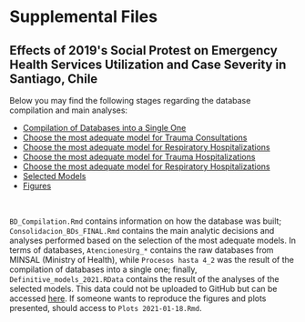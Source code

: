 # Supplemental Files

## Effects of 2019's Social Protest on Emergency Health Services Utilization and Case Severity in Santiago, Chile


Below you may find the following stages regarding the database compilation and main analyses:

 - [Compilation of Databases into a Single One](BD_Compilation.html)
 - [Choose the most adequate model for Trauma Consultations](Causal_Impact2_cons_trauma.html)
 - [Choose the most adequate model for Respiratory Hospitalizations](Causal_Impact2_cons_resp.html)
 - [Choose the most adequate model for Trauma Hospitalizations](Causal_Impact2_hosp_trauma.html)
 - [Choose the most adequate model for Respiratory Hospitalizations](Causal_Impact2_hosp_resp.html)
 - [Selected Models](Consolidacion_BDs_FINAL.html)
 - [Figures](Plots-2021-01-18.html)
 
<br>

`BD_Compilation.Rmd` contains information on how the database was built; `Consolidacion_BDs_FINAL.Rmd` contains the main analytic decisions and analyses performed based on the selection of the most adequate models. In terms of databases, `AtencionesUrg_*` contains the raw databases from MINSAL (Ministry of Health), while `Procesos hasta 4_2` was the result of the compilation of databases into a single one; finally, `Definitive_models_2021.RData` contains the result of the analyses of the selected models. This data could not be uploaded to GitHub but can be accessed [here](https://drive.google.com/file/d/1533ikY5RWOrqrQo3tmInvHCYP2ifubw3/view?usp=sharing). If someone wants to reproduce the figures and plots presented, should access to `Plots 2021-01-18.Rmd`.